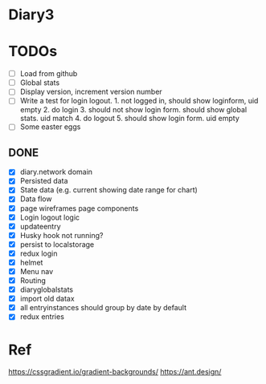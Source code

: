 # Diary3

# TODOs
- [ ] Load from github
- [ ] Global stats
- [ ] Display version, increment version number
- [ ] Write a test for login logout. 1. not logged in, should show loginform, uid empty 2. do login 3. should not show login form. should show global stats. uid match 4. do logout 5. should show login form. uid empty
- [ ] Some easter eggs

## DONE
- [x] diary.network domain
- [x] Persisted data
- [x] State data (e.g. current showing date range for chart)
- [x] Data flow
- [x] page wireframes page components
- [x] Login logout logic
- [x] updateentry
- [x] Husky hook not running?
- [x] persist to localstorage
- [x] redux login
- [x] helmet
- [x] Menu nav
- [x] Routing
- [x] diaryglobalstats
- [x] import old datax
- [x] all entryinstances should group by date by default
- [x] redux entries

# Ref
https://cssgradient.io/gradient-backgrounds/
https://ant.design/
